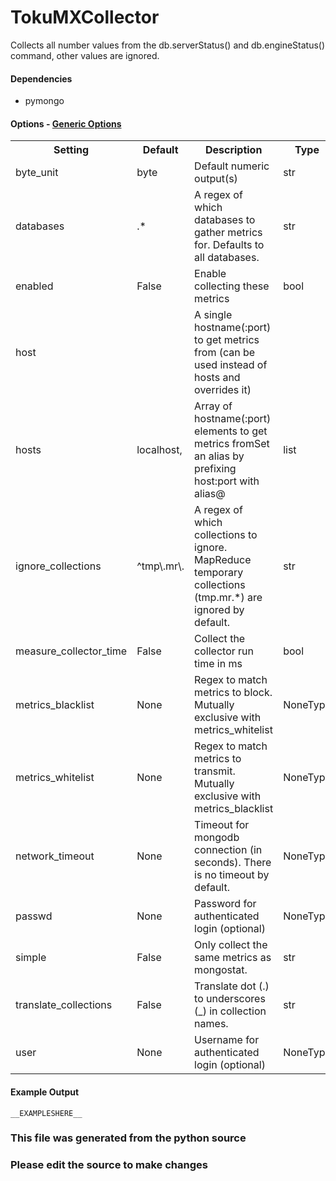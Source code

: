 TokuMXCollector
=====

Collects all number values from the db.serverStatus() and db.engineStatus()
command, other values are ignored.

#### Dependencies

 * pymongo


#### Options - [Generic Options](Configuration)

<table><tr><th>Setting</th><th>Default</th><th>Description</th><th>Type</th></tr>
<tr><td>byte_unit</td><td>byte</td><td>Default numeric output(s)</td><td>str</td></tr>
<tr><td>databases</td><td>.*</td><td>A regex of which databases to gather metrics for. Defaults to all databases.</td><td>str</td></tr>
<tr><td>enabled</td><td>False</td><td>Enable collecting these metrics</td><td>bool</td></tr>
<tr><td>host</td><td></td><td>A single hostname(:port) to get metrics from (can be used instead of hosts and overrides it)</td><td></td></tr>
<tr><td>hosts</td><td>localhost,</td><td>Array of hostname(:port) elements to get metrics fromSet an alias by prefixing host:port with alias@</td><td>list</td></tr>
<tr><td>ignore_collections</td><td>^tmp\.mr\.</td><td>A regex of which collections to ignore. MapReduce temporary collections (tmp.mr.*) are ignored by default.</td><td>str</td></tr>
<tr><td>measure_collector_time</td><td>False</td><td>Collect the collector run time in ms</td><td>bool</td></tr>
<tr><td>metrics_blacklist</td><td>None</td><td>Regex to match metrics to block. Mutually exclusive with metrics_whitelist</td><td>NoneType</td></tr>
<tr><td>metrics_whitelist</td><td>None</td><td>Regex to match metrics to transmit. Mutually exclusive with metrics_blacklist</td><td>NoneType</td></tr>
<tr><td>network_timeout</td><td>None</td><td>Timeout for mongodb connection (in seconds). There is no timeout by default.</td><td>NoneType</td></tr>
<tr><td>passwd</td><td>None</td><td>Password for authenticated login (optional)</td><td>NoneType</td></tr>
<tr><td>simple</td><td>False</td><td>Only collect the same metrics as mongostat.</td><td>str</td></tr>
<tr><td>translate_collections</td><td>False</td><td>Translate dot (.) to underscores (_) in collection names.</td><td>str</td></tr>
<tr><td>user</td><td>None</td><td>Username for authenticated login (optional)</td><td>NoneType</td></tr>
</table>

#### Example Output

```
__EXAMPLESHERE__
```

### This file was generated from the python source
### Please edit the source to make changes


